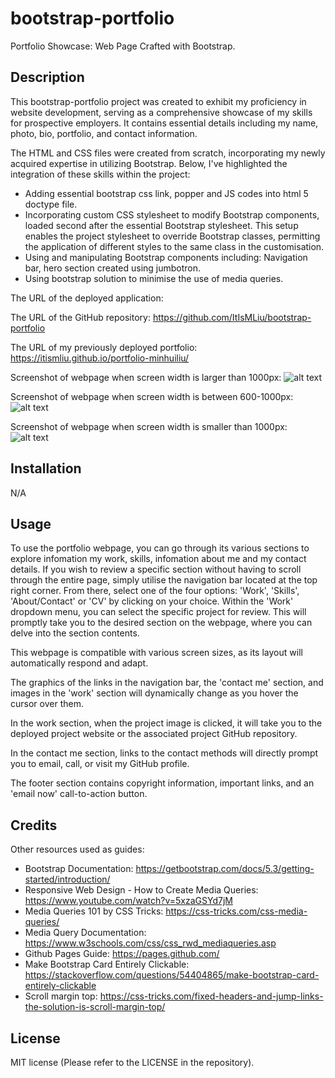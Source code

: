 # bootstrap-portfolio
Portfolio Showcase: Web Page Crafted with Bootstrap.

## Description 

This bootstrap-portfolio project was created to exhibit my proficiency in website development, serving as a comprehensive showcase of my skills for prospective employers. It contains essential details including my name, photo, bio, portfolio, and contact information.

The HTML and CSS files were created from scratch, incorporating my newly acquired expertise in utilizing Bootstrap. Below, I've highlighted the integration of these skills within the project:
- Adding essential bootstrap css link, popper and JS codes into html 5 doctype file.
- Incorporating custom CSS stylesheet to modify Bootstrap components, loaded second after the essential Bootstrap stylesheet. This setup enables the project stylesheet to override Bootstrap classes, permitting the application of different styles to the same class in the customisation.
- Using and manipulating Bootstrap components including: Navigation bar, hero section created using jumbotron.
- Using bootstrap solution to minimise the use of media queries.

The URL of the deployed application: 

The URL of the GitHub repository: https://github.com/ItIsMLiu/bootstrap-portfolio

The URL of my previously deployed portfolio: https://itismliu.github.io/portfolio-minhuiliu/

Screenshot of webpage when screen width is larger than 1000px:
![alt text](./assets/images/screencapture1.png)

Screenshot of webpage when screen width is between 600-1000px:
![alt text](./assets/images/screencapture2.png)

Screenshot of webpage when screen width is smaller than 1000px:
![alt text](./assets/images/screencapture3.png)

## Installation

N/A

## Usage 

To use the portfolio webpage, you can go through its various sections to explore infomation my work, skills, infomation about me and my contact details. If you wish to review a specific section without having to scroll through the entire page, simply utilise the navigation bar located at the top right corner. From there, select one of the four options: 'Work', 'Skills', 'About/Contact' or 'CV' by clicking on your choice. Within the 'Work' dropdown menu, you can select the specific project for review. This will promptly take you to the desired section on the webpage, where you can delve into the section contents.

This webpage is compatible with various screen sizes, as its layout will automatically respond and adapt. 

The graphics of the links in the navigation bar, the 'contact me' section, and images in the 'work' section will dynamically change as you hover the cursor over them.

In the work section, when the project image is clicked, it will take you to the deployed project website or the associated project GitHub repository.

In the contact me section, links to the contact methods will directly prompt you to email, call, or visit my GitHub profile.

The footer section contains copyright information, important links, and an 'email now' call-to-action button.

## Credits

Other resources used as guides:
- Bootstrap Documentation: https://getbootstrap.com/docs/5.3/getting-started/introduction/
- Responsive Web Design - How to Create Media Queries: https://www.youtube.com/watch?v=5xzaGSYd7jM
- Media Queries 101 by CSS Tricks: https://css-tricks.com/css-media-queries/
- Media Query Documentation: https://www.w3schools.com/css/css_rwd_mediaqueries.asp
- Github Pages Guide: https://pages.github.com/
- Make Bootstrap Card Entirely Clickable: https://stackoverflow.com/questions/54404865/make-bootstrap-card-entirely-clickable
- Scroll margin top: https://css-tricks.com/fixed-headers-and-jump-links-the-solution-is-scroll-margin-top/

## License

MIT license (Please refer to the LICENSE in the repository).